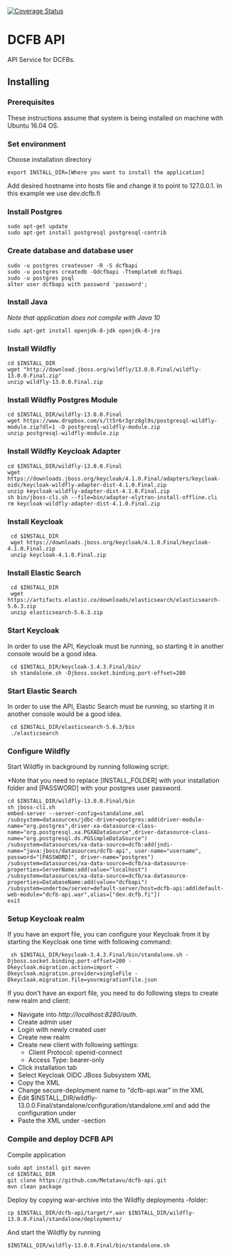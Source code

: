 [![Coverage Status](https://coveralls.io/repos/github/Metatavu/dcfb-api/badge.svg?branch=develop)](https://coveralls.io/github/Metatavu/dcfb-api?branch=develop)
# DCFB API

API Service for DCFBs.

## Installing 

### Prerequisites

These instructions assume that system is being installed on machine with Ubuntu 16.04 OS. 

### Set environment

Choose installation directory

    export INSTALL_DIR=[Where you want to install the application] 
   
Add desired hostname into hosts file and change it to point to 127.0.0.1. In this example we use dev.dcfb.fi

### Install Postgres

    sudo apt-get update
    sudo apt-get install postgresql postgresql-contrib

### Create database and database user

    sudo -u postgres createuser -R -S dcfbapi
    sudo -u postgres createdb -Odcfbapi -Ttemplate0 dcfbapi
    sudo -u postgres psql 
    alter user dcfbapi with password 'password';    
    
### Install Java

*Note that application does not compile with Java 10*
  
    sudo apt-get install openjdk-8-jdk openjdk-8-jre

### Install Wildfly

    cd $INSTALL_DIR
    wget "http://download.jboss.org/wildfly/13.0.0.Final/wildfly-13.0.0.Final.zip"
    unzip wildfly-13.0.0.Final.zip
    
### Install Wildfly Postgres Module

    cd $INSTALL_DIR/wildfly-13.0.0.Final
    wget https://www.dropbox.com/s/lt5r6r3grz8gl9s/postgresql-wildfly-module.zip?dl=1 -O postgresql-wildfly-module.zip
    unzip postgresql-wildfly-module.zip
    
### Install Wildfly Keycloak Adapter

    cd $INSTALL_DIR/wildfly-13.0.0.Final
    wget https://downloads.jboss.org/keycloak/4.1.0.Final/adapters/keycloak-oidc/keycloak-wildfly-adapter-dist-4.1.0.Final.zip
    unzip keycloak-wildfly-adapter-dist-4.1.0.Final.zip
    sh bin/jboss-cli.sh --file=bin/adapter-elytron-install-offline.cli
    rm keycloak-wildfly-adapter-dist-4.1.0.Final.zip
    
### Install Keycloak

     cd $INSTALL_DIR
     wget https://downloads.jboss.org/keycloak/4.1.0.Final/keycloak-4.1.0.Final.zip
     unzip keycloak-4.1.0.Final.zip
     
### Install Elastic Search

     cd $INSTALL_DIR
     wget https://artifacts.elastic.co/downloads/elasticsearch/elasticsearch-5.6.3.zip
     unzip elasticsearch-5.6.3.zip
     
### Start Keycloak

In order to use the API, Keycloak must be running, so starting it in another console would be a good idea.

     cd $INSTALL_DIR/keycloak-3.4.3.Final/bin/
     sh standalone.sh -Djboss.socket.binding.port-offset=200
     
### Start Elastic Search

In order to use the API, Elastic Search must be running, so starting it in another console would be a good idea.

     cd $INSTALL_DIR/elasticsearch-5.6.3/bin
     ./elasticsearch

### Configure Wildfly

Start Wildfly in background by running following script:

*Note that you need to replace [INSTALL_FOLDER] with your installation folder and [PASSWORD] with your postgres user password.
    
    cd $INSTALL_DIR/wildfly-13.0.0.Final/bin
    sh jboss-cli.sh
    embed-server --server-config=standalone.xml
    /subsystem=datasources/jdbc-driver=postgres:add(driver-module-name="org.postgres",driver-xa-datasource-class-name="org.postgresql.xa.PGXADataSource",driver-datasource-class-name="org.postgresql.ds.PGSimpleDataSource")
    /subsystem=datasources/xa-data-source=dcfb:add(jndi-name="java:jboss/datasources/dcfb-api", user-name="username", password="[PASSWORD]", driver-name="postgres")
    /subsystem=datasources/xa-data-source=dcfb/xa-datasource-properties=ServerName:add(value="localhost")
    /subsystem=datasources/xa-data-source=dcfb/xa-datasource-properties=DatabaseName:add(value="dcfbapi")
    /subsystem=undertow/server=default-server/host=dcfb-api:add(default-web-module="dcfb-api.war",alias=["dev.dcfb.fi"])
    exit
     
### Setup Keycloak realm

If you have an export file, you can configure your Keycloak from it by starting the Keycloak one time with following command:

     sh $INSTALL_DIR/keycloak-3.4.3.Final/bin/standalone.sh -Djboss.socket.binding.port-offset=200 -Dkeycloak.migration.action=import -Dkeycloak.migration.provider=singleFile -Dkeycloak.migration.file=yourmigrationfile.json
     
If you don't have an export file, you need to do following steps to create new realm and client: 

- Navigate into *http://localhost:8280/auth*. 
- Create admin user
- Login with newly created user
- Create new realm
- Create new client with following settings:
  - Client Protocol: openid-connect
  - Access Type: bearer-only
- Click installation tab
- Select Keycloak OIDC JBoss Subsystem XML
- Copy the XML
- Change secure-deployment name to "dcfb-api.war" in the XML
- Edit $INSTALL_DIR/wildfly-13.0.0.Final/standalone/configuration/standalone.xml and add the configuration under 
- Paste the XML under <subsystem xmlns="urn:jboss:domain:keycloak:1.1"> -section
  
### Compile and deploy DCFB API

Compile application

    sudo apt install git maven
    cd $INSTALL_DIR
    git clone https://github.com/Metatavu/dcfb-api.git
    mvn clean package
    
Deploy by copying war-archive into the Wildfly deployments -folder:

    cp $INSTALL_DIR/dcfb-api/target/*.war $INSTALL_DIR/wildfly-13.0.0.Final/standalone/deployments/
    
And start the Wildfly by running

    $INSTALL_DIR/wildfly-13.0.0.Final/bin/standalone.sh
